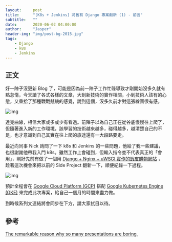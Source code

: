 ```yaml
---
layout:     post
title:      "[K8s + Jenkins] 將舊有 Django 專案翻新 (1) - 前言"
subtitle:   ""
date:       2020-06-02 04:00:00
author:     "Jasper"
header-img: "img/post-bg-2015.jpg"
tags:
    - Django
    - k8s
    - Jenkins
---
```

## 正文

好一陣子沒更新 Blog 了，可能是因為前一陣子工作忙碌導致才剛開始沒多久就有點怠惰，今天讀了各式各樣的文章，大到新技術的實作相關，小到技術人該有的心態，又重拾了那種戰戰兢兢的感覺，說到這個，沒多久前才對這張線圖很有感。

![img](https://miro.medium.com/max/1400/1*WjNKcO_mklTPrBTuWyZB3g.jpeg)

達克曲線，相信大家或多或少有看過。前陣子以為自己正在從谷底慢慢往上爬了，但隨著進入新的工作環境，該學習的技術越來越多，碰得越多，越清楚自己的不足，也才意識到自己其實在往上爬的旅途還有一大段路要走。

最近向同事 Nick 詢問了一下 k8s 和 Jenkins 的一些問題，他給了我一些建議，也很謝謝他帶我入門 k8s。雖然工作上會碰到，但輸入指令並不代表真正的「會用」，剛好先前有做了一個用 [Django + Nginx + uWSGI 實作的蝦皮購物網站](https://github.com/JasperSui/Django-Nginx-uWSGI-High-Performance-JasperShop) ，趁著這次機會來把以前的 Side Project 翻新一下，順便紀錄一下過程。

![img](https://titangene.github.io/images/cover/gcp.jpg)

預計全程會在 [Google Cloud Platform (GCP)](https://console.cloud.google.com/?hl=zh-TW) 搭配 [Google Kubernetes Engine (GKE)](https://cloud.google.com/kubernetes-engine) 來完成此次專案，給自己一個月的時間來盡力做。

到時候系列文連結將會同步在下方，請大家拭目以待。

## 參考

[The remarkable reason why so many presentations are boring.](http://refusetobeboring.com/remarkable-reason-many-presentations-boring/)